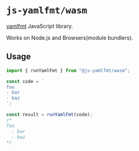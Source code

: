 # `js-yamlfmt/wasm`

[yamlfmt](https://github.com/google/yamlfmt) JavaScript library.

Works on Node.js and Browsers(module bundlers).

## Usage

```js
import { runYamlFmt } from "@js-yamlfmt/wasm";

const code = `
foo
- bar
- baz
`:

const result = runYamlFmt(code);
/*
foo
  - bar
  - baz
*/
```
